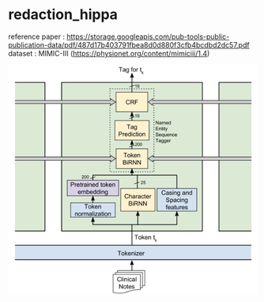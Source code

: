 # redaction_hippa

reference paper : https://storage.googleapis.com/pub-tools-public-publication-data/pdf/487d17b403791fbea8d0d880f3cfb4bcdbd2dc57.pdf <br>
dataset : MIMIC-III (https://physionet.org/content/mimiciii/1.4)

![img.png](readme/img.png)
